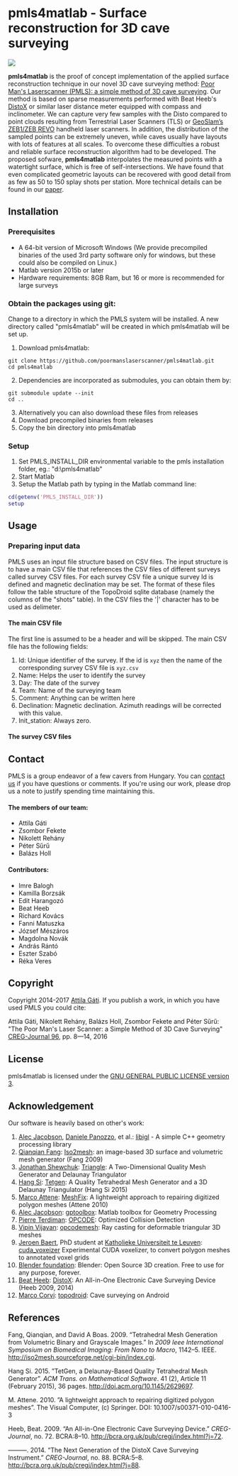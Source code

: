 ﻿# pmls4matlab - Surface reconstruction for 3D cave surveying
![](teaser.gif)

**pmls4matlab** is the proof of concept implementation of the applied surface reconstruction technique in our novel 3D cave surveying method: [Poor Man's Laserscanner (PMLS): a simple method of 3D cave surveying](http://cave3d.org/cmssimple). Our method is based on sparse measurements performed with Beat Heeb's  [DistoX](https://paperless.bheeb.ch) or similar laser distance meter equipped with compass and inclinometer. We can capture very few samples with the Disto compared to point clouds resulting from Terrestrial Laser Scanners (TLS) or [GeoSlam’s ZEB1/ZEB REVO](https://geoslam.com/) handheld laser scanners. In addition, the distribution of the sampled points can be extremely uneven, while caves usually have layouts with lots of features at all scales. To overcome these difficulties a robust and reliable surface reconstruction algorithm had to be developed. The proposed sofware, **pmls4matlab** interpolates the measured points with a watertight surface, which is free of self-intersections. We have found that even complicated geometric layouts can be recovered with good detail from as few as 50 to 150 splay shots per station. More technical details can be found in our [paper](https://poormanslaserscanner.github.io/pmls4blender/paper.pdf). 

## Installation
### Prerequisites
- A 64-bit version of Microsoft Windows (We provide precompiled binaries of the used 3rd party software only for windows, but these could also be compiled on Linux.)
- Matlab version 2015b or later
- Hardware requirements: 8GB Ram, but 16 or more is recommended for large surveys

### Obtain the packages using git:
Change to a directory in which the PMLS system will be installed. A new directory called "pmls4matlab" will be created in which pmls4matlab will be set up.

1. Download pmls4matlab:
```
git clone https://github.com/poormanslaserscanner/pmls4matlab.git
cd pmls4matlab
```
2. Dependencies are incorporated as submodules, you can obtain them by:
```
git submodule update --init
cd ..
```
3. Alternatively you can also download these files from releases
4. Download precompiled binaries from releases
5. Copy the bin directory into pmls4matlab

### Setup
1. Set PMLS_INSTALL_DIR environmental variable to the pmls installation folder, eg.: "d:\pmls4matlab"
1. Start Matlab
1. Setup the Matlab path by typing in the Matlab command line: 
```matlab
cd(getenv('PMLS_INSTALL_DIR'))
setup
```
## Usage
### Preparing input data
PMLS uses an input file structure based on CSV files. The input structure is to have a main CSV file that references the CSV files of different surveys called survey CSV files. For each survey CSV file a unique survey Id is defined and magnetic declination may be set. The format of these files follow the table structure of the TopoDroid sqlite database (namely the columns of the "shots" table). In the CSV files the '|' character has to be used as delimeter.
#### The main CSV file
The first line is assumed to be a header and will be skipped. The main CSV file has the following fields:
1. Id: Unique identifier of the survey. If the id is `xyz` then the name of the corresponding survey CSV file is `xyz.csv` 
1. Name: Helps the user to identify the survey
1. Day: The date of the survey
1. Team: Name of the surveying team
1. Comment: Anything can be written here
1. Declination: Magnetic declination. Azimuth readings will be corrected with this value.
1. Init_station: Always zero.
#### The survey CSV files


## Contact
PMLS is a group endeavor of a few cavers from Hungary. You can [contact us](mailto:pmls-hu@cave3d.org) if you have questions or comments.
If you're using our work, please drop us a note to justify spending time maintaining this.

#### The members of our team:
- Attila G&#XE1;ti
- Zsombor Fekete
- Nikolett Reh&#XE1;ny
- P&#XE9;ter S&#X171;r&#X171;
- Bal&#XE1;zs Holl

#### Contributors:
- Imre Balogh
- Kamilla Borzs&#XE1;k
- Edit Harangozó
- Beat Heeb
- Richard Kov&#XE1;cs
- Fanni Matuszka
- József Mészáros
- Magdolna Novák
- Andr&#XE1;s Rántó
- Eszter Szabó
- Réka Veres


## Copyright
Copyright 2014-2017  [Attila G&#XE1;ti](mailto:poormanslaserscanner@gmail.com).
If you publish a work, in which you have used PMLS you could cite:

Attila G&#XE1;ti, Nikolett Reh&#XE1;ny, Bal&#XE1;zs Holl, Zsombor Fekete and P&#XE9;ter S&#X171;r&#X171;: 
"The Poor Man's Laser Scanner: a Simple Method of 3D Cave Surveying"
[CREG-Journal 96](http://bcra.org.uk/pub/cregj/index.html?j=96), pp. 8—14, 2016

## License
pmls4matlab is licensed under the [GNU GENERAL PUBLIC LICENSE version 3](https://www.gnu.org/licenses/gpl-3.0.en.html).

## Acknowledgement
Our software is heavily based on other's work:
1. [Alec Jacobson](https://github.com/alecjacobson), [Daniele Panozzo](https://github.com/danielepanozzo), et al.: [libigl](https://github.com/libigl/libigl) - A simple C++ geometry processing library
1. [Qianqian Fang](https://github.com/fangq): [Iso2mesh](http://iso2mesh.sourceforge.net/cgi-bin/index.cgi): an image-based 3D surface and volumetric mesh generator (Fang 2009)
1. [Jonathan Shewchuk](https://people.eecs.berkeley.edu/~jrs): [Triangle](https://www.cs.cmu.edu/~quake/triangle.html): A Two-Dimensional Quality Mesh Generator and Delaunay Triangulator
1. [Hang Si](http://www.wias-berlin.de/~si): [Tetgen](http://wias-berlin.de/software/index.jsp?id=TetGen&lang=1): A Quality Tetrahedral Mesh Generator and a 3D Delaunay Triangulator (Hang Si 2015)
1. [Marco Attene](http://pers.ge.imati.cnr.it/attene/PersonalPage/attene.html): [MeshFix](https://github.com/MarcoAttene/MeshFix-V2.1): A lightweight approach to repairing digitized polygon meshes (Attene 2010)
1. [Alec Jacobson](https://github.com/alecjacobson): [gptoolbox](https://github.com/alecjacobson/gptoolbox): Matlab toolbox for Geometry Processing
1. [Pierre Terdiman](http://codercorner.com/Pierre.htm): [OPCODE](http://www.codercorner.com/Opcode.htm): Optimized Collision Detection
1. [Vipin Vijayan](https://uk.mathworks.com/matlabcentral/profile/authors/3188385-vipin-vijayan): [opcodemesh](https://uk.mathworks.com/matlabcentral/fileexchange/41504-ray-casting-for-deformable-triangular-3d-meshes): Ray casting for deformable triangular 3D meshes
1. [Jeroen Baert](https://people.cs.kuleuven.be/~jeroen.baert), PhD student at [Katholieke Universiteit te Leuven](https://www.kuleuven.be/kuleuven): [cuda_voxeizer](https://github.com/Forceflow/cuda_voxelizer) Experimental CUDA voxelizer, to convert polygon meshes to annotated voxel grids
1. [Blender foundation](https://www.blender.org/foundation): Blender: Open Source 3D creation. Free to use for any purpose, forever.
1. [Beat Heeb](https://bheeb.ch): [DistoX](https://paperless.bheeb.ch): An All-in-One Electronic Cave Surveying Device (Heeb 2009, 2014)
1. [Marco Corvi](https://github.com/marcocorvi): [topodroid](https://play.google.com/store/apps/details?id=com.topodroid.DistoX&hl=en): Cave surveying on Android


## References
Fang, Qianqian, and David A Boas. 2009. “Tetrahedral Mesh Generation
from Volumetric Binary and Grayscale Images.” In *2009 Ieee
International Symposium on Biomedical Imaging: From Nano to Macro*,
1142–5. IEEE. <http://iso2mesh.sourceforge.net/cgi-bin/index.cgi>.

Hang Si. 2015. ”TetGen, a Delaunay-Based Quality Tetrahedral Mesh Generator”. *ACM Trans. on Mathematical Software*. 41 (2), Article 11 (February 2015), 36 pages. <http://doi.acm.org/10.1145/2629697>.

M. Attene. 2010. ”A lightweight approach to repairing digitized polygon meshes”. The Visual Computer, (c) Springer. DOI: 10.1007/s00371-010-0416-3

Heeb, Beat. 2009. “An All-in-One Electronic Cave Surveying Device.”
*CREG-Journal*, no. 72. BCRA:8–10.
<http://bcra.org.uk/pub/cregj/index.html?j=72>.

———. 2014. “The Next Generation of the DistoX Cave Surveying
Instrument.” *CREG-Journal*, no. 88. BCRA:5–8.
<http://bcra.org.uk/pub/cregj/index.html?j=88>.
